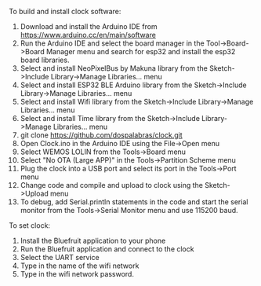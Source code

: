 To build and install clock software:

1) Download and install the Arduino IDE from https://www.arduino.cc/en/main/software
2) Run the Arduino IDE and select the board manager in the Tool->Board->Board Manager menu
   and search for esp32 and install the esp32 board libraries.
3) Select and install NeoPixelBus by Makuna library from the Sketch->Include Library->Manage Libraries... menu
4) Select and install ESP32 BLE Arduino library from the Sketch->Include Library->Manage Libraries... menu
5) Select and install Wifi library from the Sketch->Include Library->Manage Libraries... menu
6) Select and install Time library from the Sketch->Include Library->Manage Libraries... menu
7) git clone https://github.com/dospalabras/clock.git
8) Open Clock.ino in the Arduino IDE using the File->Open menu
9) Select WEMOS LOLIN from the Tools->Board menu
10) Select "No OTA (Large APP)" in the Tools->Partition Scheme menu
11) Plug the clock into a USB port and select its port in the Tools->Port menu
12) Change code and compile and upload to clock using the Sketch->Upload menu
13) To debug, add Serial.println statements in the code and start the serial monitor from the Tools->Serial Monitor menu and use 115200 baud.

To set clock:

1) Install the Bluefruit application to your phone
2) Run the Bluefruit application and connect to the clock
3) Select the UART service
4) Type in the name of the wifi network
5) Type in the wifi network password.
